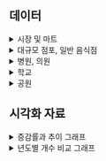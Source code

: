 ## 데이터

<details>
<summary>시장 및 마트</summary>
<div>

## 진행방식
- 필터링 (1) : 주소가 빈값이 아닌경우에 대해 우선선택 (소재지도로명주소, 소재지지번주소)
- 필터링 (2) : 분당, 일산 단어가 포함된 위치 우선적으로 선택
- 필터링 (3) : 위도,경도가 모두 빈칸인 행 Search, 주소가 이상한 곳 제거

### 데이터 테이블 예시 (분당 / 89,5) / (일산 / 56,5)
| 시설구분명 | 소재지도로명주소                                              | 소재지지번주소                       | WGS84위도   | WGS84경도   |
|------------|---------------------------------------------------------------|---------------------------------------|-------------|-------------|
| 전통시장   | 경기도 성남시 분당구 불정로386번길 10 서현동 효자촌미래타운아파트 | 경기도 성남시 분당구 서현동 307      | 37.373416   | 127.138036  |
| 전통시장   | 경기도 성남시 분당구 불정로376번길 31                          | 경기도 성남시 분당구 서현동 311      | 37.372255   | 127.138871  |
| 전통시장   | 경기도 성남시 분당구 불정로376번길 37 서현동                   | 경기도 성남시 분당구 서현동 312-3    | 37.371629   | 127.139444  |
| 전통시장   | 경기도 성남시 분당구 내정로165번길 38                          | 경기도 성남시 분당구수내동 32        | 37.376661   | 127.116239  |
| 전통시장   | 경기도 성남시 분당구 내정로 165번길 38                         | 경기도 성남시 분당구 수내동 32       | 37.376661   | 127.116239  |

</div>
</details>

<details>
<summary>대규모 점포, 일반 음식점</summary>
<div>

## 진행방식
- 필터링 (1) : 주소가 빈값이 아닌경우에 대해 우선선택 (소재지도로명주소, 소재지지번주소)
- 필터링 (2) : 분당, 일산 단어가 포함된 위치 우선적으로 선택
- 전처리 (1) : 위도,경도가 모두 빈칸인 행 Search 후 API를 활용한 위경도 결측치 보간
- 전처리 (2) : 폐업일자/인허가일자 내 날짜 포맷 통일화

### 데이터 테이블 예시 (대규모점포)
| 사업장명                      | 영업상태명   | 인허가일자   | 폐업일자 | 소재지도로명주소                                          | 소재지지번주소                                   | WGS84위도   | WGS84경도   | 업태구분명정보       |
|-------------------------------|------------|-----------|-------|----------------------------------------------------|----------------------------------------------|-----------|-----------|----------------|
| 라 몬테 이탈리아노            | 영업개시전   | 2019-01-22 | NaN   | 경기도 고양시 일산동구 연리지로 51, 라몬테이탈리아노 (장항동) | 경기도 고양시 일산동구 장항동 1800번지 라몬테이탈리아노 | 37.659901 | 126.754939 | 그 밖의 대규모점포   |
| GIFC MALL                   | 영업개시전   | 2019-01-23 | NaN   | 경기도 고양시 일산서구 킨텍스로 240 (대화동)               | 경기도 고양시 일산서구 대화동 2603번지                | 37.666098 | 126.750520 | 그 밖의 대규모점포   |
| 고양 일산 호수공원 가로수길     | 영업개시전   | 2017-08-25 | NaN   | 경기도 고양시 일산서구 주엽로 80 (대화동)                 | 경기도 고양시 일산서구 대화동 1050번지 185호           | 37.665939 | 126.756403 | 그 밖의 대규모점포   |
| 일산 벨라씨타(Bella Citta) | 영업개시전   | 2016-08-26 | NaN   | 경기도 고양시 일산동구 강송로 33 (백석동, 일산요진와이시티)   | 경기도 고양시 일산동구 백석동 1237번지               | 37.642359 | 126.792682 | 쇼핑센터            |
| 레이킨스몰                    | 정상영업     | 2010-08-26 | NaN   | 경기도 고양시 일산서구 호수로 817 (대화동)                | 경기도 고양시 일산서구 대화동 2602번지                | 37.667964 | 126.751387 | 그 밖의 대규모점포   |

### 데이터 테이블 예시 (일반음식점)
| 사업장명                           | 소재지도로명주소                                                          | 소재지지번주소                                               | 위도       | 경도       | 영업상태명 | 인허가일자   | 폐업일자    | 업태구분명  |
|-----------------------------------|---------------------------------------------------------------------------|------------------------------------------------------------|-----------|-----------|----------|-----------|-----------|-----------|
| #그술집                           | 경기도 성남시 분당구 매화로37번길 16 (야탑동, 1층)                        | 경기도 성남시 분당구 야탑동 383-8 1층                       | 37.411688 | 127.133038 | 영업      | 2005-07-01 | NaN       | 경양식    |
| (내어릴적)풍금                    | 경기도 성남시 분당구 금곡로11번길 6 1층 전체 (구미동)                      | 경기도 성남시 분당구 구미동 127-1번지 1층전체                | 37.344151 | 127.110432 | 폐업      | 2007-11-15 | 2008-08-01 | 까페      |
| (능이닭,능이오리)백숙,배달전문      | 경기도 성남시 분당구 황새울로312번길 20 (서현동,분당태성빌딩 지하1층 B124호) | 경기도 성남시 분당구 서현동 265-6 분당태성빌딩 지하1층 B124호 | 37.383026 | 127.122074 | 폐업      | 2011-06-10 | 2021-04-29 | 한식      |
| (대명)능이오복탕                  | 경기도 성남시 분당구 새마을로177번길 7-8, 1,2층 (율동)                     | 경기도 성남시 분당구 율동 288 1,2층                         | 37.384651 | 127.149335 | 영업      | 1993-08-24 | NaN       | 한식      |
| (선)속초코다리냉면                 | 경기도 성남시 분당구 동판교로177번길 25, 1층 106호 (삼평동, 판교 호반 ...   | 경기도 성남시 분당구 삼평동 740 판교 호반 써밋 플레이스 1층 106호 | 37.397321 | 127.113552 | 폐업      | 2013-06-18 | 2024-10-07 | 한식      |

</div>
</details>

<details>
<summary>병원, 의원</summary>
<div>

## 진행방식
- 필터링 (1) : 분당, 일산 단어가 포함된 위치 우선적으로 선택
- 전처리 (1) : 주소 기반 위도, 경도 관련 데이터 API를 활용한 Search

### 데이터 테이블 예시 (병원)
| 상세영업상태명 | 인허가일자  | 폐업일자 | 소재지전체주소                                              | 도로명전체주소                                               | 사업장명       | 업태구분명            | 의료인수 | 입원실수 | 병상수 | 진료과목내용명                                                                                                                                          | 위도        | 경도        |
|---------------|-------------|----------|-------------------------------------------------------------|-------------------------------------------------------------|----------------|----------------------|----------|----------|--------|-------------------------------------------------------------------------------------------------------------------------------------------------------|-------------|-------------|
| 영업중        | 2007-01-24  | NaN      | 경기도 고양시 일산서구 주엽동 21 사과나무치과병원             | 경기도 고양시 일산서구 중앙로 1450, 사과나무치과병원 2~7층 (주엽동)  | 사과나무치과병원 | 치과병원              | 25       | 0        | 0      | 내과, 가정의학과, 구강악안면외과, 치과보철과, 치과교정과, 소아치과, 치주과, 치과일반                                                                 | 37.671268   | 126.759604  |
| 영업중        | 2008-07-11  | NaN      | 경기도 고양시 일산동구 중산동 1696 지하1층 일부, 1층 일부, 2~5층 | 경기도 고양시 일산동구 중산로 117, 지하1층 일부, 1층 일부, 2~5층 (중산동)  | 해븐리병원     | 병원                  | 37       | 40       | 178    | 내과, 신경과, 정형외과, 영상의학과, 재활의학과, 가정의학과                                                                                           | 37.682541   | 126.781049  |
| 영업중        | 2008-08-14  | NaN      | NaN                                                         | 경기도 고양시 일산서구 주화로 88 (주엽동, 효림빌딩 201호, 205~6호, 3...  | 효림요양병원   | 요양병원(일반요양병원)  | 20       | 29       | 150    | 내과, 신경과, 외과, 피부과, 재활의학과, 가정의학과, 한방내과, 한방신경정신과, 재활의학과                                                                 | 37.670554   | 126.758525  |
| 영업중        | 2009-03-31  | NaN      | NaN                                                         | 경기도 고양시 일산서구 덕이로 212 (덕이동, 백송프라자 3,4층 일부)        | 무지개요양병원 | 요양병원(일반요양병원)  | 41       | 49       | 280    | 가정의학과, 한방내과                                                                                                                                   | 37.696692   | 126.739335  |
| 영업중        | 2009-04-29  | NaN      | 경기도 고양시 일산서구 일산2동 554번지 4호 일산마샬빌딩 4,5,6,7,8층 | 경기도 고양시 일산서구 일중로 59 (일산동, 일산마샬빌딩 4,5,6,7,8층) | 로하스일산병원 | 병원                  | 48       | 31       | 112    | 내과, 재활의학과, 가정의학과, 한방내과                                                                                                                | 37.684972   | 126.775199  |



### 데이터 테이블 예시 (의원)
| 상세영업상태명 | 인허가일자  | 폐업일자 | 소재지전체주소                                               | 도로명전체주소                                              | 사업장명                | 업태구분명  | 의료인수 | 입원실수 | 병상수 | 진료과목내용명                                                                                          | 위도  | 경도  |
|---------------|-------------|----------|--------------------------------------------------------------|-------------------------------------------------------------|-------------------------|-------------|----------|----------|--------|---------------------------------------------------------------------------------------------------------|-------|-------|
| 영업중        | 2019-03-06  | NaN      | 경기도 고양시 일산동구 중산동 1667번지 8호                    | 경기도 고양시 일산동구 고봉로 266, 5층 (중산동)               | 미래마취통증의학과의원   | 의원        | 2.0      | 0.0      | 0.0    | 정형외과, 신경외과, 마취통증의학과, 재활의학과                                                              | None  | None  |
| 영업중        | 2019-03-08  | NaN      | NaN                                                          | 경기도 고양시 일산동구 정발산로 38, 장항동이스턴시티 207호 (장항동) | 마음미소정신건강의학과의원 | 의원        | 1.0      | 0.0      | 0.0    | 정신건강의학과                                                                                          | None  | None  |
| 영업중        | 2019-03-15  | NaN      | NaN                                                          | 경기도 고양시 일산동구 강송로 119, 용신코아 3층 302호 (백석동)    | 이재한의원              | 한의원      | 1.0      | 0.0      | 0.0    | 한방내과, 한방부인과, 한방소아과, 한방안·이비인후·피부과, 한방신경정신과, 한방재활의학과                 | None  | None  |
| 영업중        | 2019-01-28  | NaN      | NaN                                                          | 경기도 고양시 일산동구 정발산로 38, 장항동이스턴시티 208호 일부, 408호 | 정발산튼튼척의원         | 의원        | 3.0      | 0.0      | 0.0    | 외과, 정형외과, 마취통증의학과, 재활의학과                                                                  | None  | None  |
| 영업중        | 2019-02-18  | NaN      | NaN                                                          | 경기도 고양시 일산동구 중산로 244, 고은프라자 3층 301호 (중산동) | 열린부부한의원          | 한의원      | 1.0      | 0.0      | 0.0    | 한방내과, 한방부인과, 한방소아과, 한방안·이비인후·피부과, 한방신경정신과, 한방재활의학과                 | None  | None  |


</div>
</details>

<details>
<summary>학교</summary>
<div>

## 진행방식
- 필터링 (1) : 분당, 일산 단어가 포함된 위치 우선적으로 선택

### 데이터 테이블 예시 (병원)
| 학교명             | 학교급구분 | 설립일자   | 설립형태 | 운영상태 | 소재지지번주소                   | 소재지도로명주소                      | 시도교육청명  | 위도       | 경도       |
|--------------------|------------|------------|----------|----------|----------------------------------|---------------------------------------|---------------|------------|------------|
| 신일비즈니스고등학교 | 고등학교   | 1996-03-01 | 공립     | 운영     | 경기도 고양시 일산서구 일산동 1041 | 경기도 고양시 일산서구 킨텍스로 452 | 경기도교육청  | 37.683058  | 126.762179 |
| 백마고등학교        | 고등학교   | 2017-05-04 | 공립     | 운영     | 경기도 고양시 일산동구 백석동 1138 | 경기도 고양시 일산동구 백석로 155    | 경기도교육청  | 37.651982  | 126.794012 |
| 고양예술고등학교    | 고등학교   | 2005-10-12 | 사립     | 운영     | 경기도 고양시 일산서구 덕이동 753-11 | 경기도 고양시 일산서구 덕이로172번길 4-39 | 경기도교육청  | 37.697410  | 126.742303 |
| 한류초등학교        | 초등학교   | 2019-09-01 | 공립     | 운영     | 경기도 고양시 일산동구 장항동 1779  | 경기도 고양시 일산동구 한류월드로 262 | 경기도교육청  | 37.662268  | 126.756958 |
| 백송고등학교        | 고등학교   | 1974-01-05 | 사립     | 운영     | 경기도 고양시 일산서구 덕이동 753-11 | 경기도 고양시 일산서구 덕이로 172번길 4-39 | 경기도교육청  | 37.697410  | 126.742303 |


</div>
</details>

<details>
<summary>공원</summary>
<div>

## 진행방식
- 필터링 (1) : 분당, 일산 단어가 포함된 위치 우선적으로 선택

### 데이터 테이블 예시 (공원)
| 공원명                        | 공원구분   | 소재지도로명주소                  | 소재지지번주소                          | 위도        | 경도        | 공원면적(㎡) |
|----------------------------|---------|----------------------------------|--------------------------------------|-----------|-----------|------------|
| 판교제7호(송현)공원             | 근린공원   | NaN                              | 경기도 성남시 분당구 삼평동 717-2         | 37.409025 | 127.116940 | 39233.5    |
| 판교제10호(낙생대)공원          | 근린공원   | 경기도 성남시 분당구 판교역로 75   | 경기도 성남시 분당구 백현동 523          | 37.387522 | 127.107671 | 428698.0   |
| 미래공원                      | 어린이공원  | NaN                              | 경기도 성남시 분당구 서현동 309          | 37.371048 | 127.136006 | 3509.7     |
| 양촌공원                      | 어린이공원  | NaN                              | 경기도 성남시 분당구 야탑동 178          | 37.407056 | 127.147037 | 1533.2     |
| 판교제12호(숲안)공원           | 어린이공원  | NaN                              | 경기도 성남시 분당구 백현동 548          | 37.388994 | 127.115944 | 4275.3     |


</div>
</details>


## 시각화 자료

<details>
<summary>증감률과 추이 그래프</summary>
<div>

<br><br>


## 대규모 점포

![line_graph_life_infra_년도별_대규모점포_추이](https://github.com/user-attachments/assets/560693e9-013c-4c7b-8362-4ae164df535a)

<br><br>

![line_graph_life_infra_년도별_대규모점포_증감률](https://github.com/user-attachments/assets/ff1bc8a9-f733-43bf-94ad-9c4a436bc657)


<br><br>
## 음식점

![line_graph_life_infra_음식점_점포수_추이](https://github.com/user-attachments/assets/c8d75f5f-1fc9-4c52-9558-e13f27017565)

<br><br>

![line_graph_life_infra_음식점_점포수_증감률](https://github.com/user-attachments/assets/af1c943d-4947-4f91-ab9c-6327c1186827)


<br><br>
## 병원

![line_graph_life_infra_년도별_병원_추이](https://github.com/user-attachments/assets/b5f8a02e-76c3-4a6b-bb0e-cc77256113bb)

<br><br>

![line_graph_life_infra_년도별_병원_증감률](https://github.com/user-attachments/assets/af12802b-5857-4698-af76-f49b5e21171f)


<br><br>
## 의원

![line_graph_life_infra_년도별_의원_추이](https://github.com/user-attachments/assets/28f4b5bf-9013-4016-bc12-02d38abb1974)

<br><br>

![line_graph_life_infra_년도별_의원_증감률](https://github.com/user-attachments/assets/0ce18d49-80fc-406e-b216-fe011143d9b5)


<br><br>
## 학교

![line_graph_life_infra_지역별_학교_추이](https://github.com/user-attachments/assets/81e7b897-d167-4e58-ab8e-600d85c31331)

<br><br>

![line_graph_life_infra_지역별_학교_증가율](https://github.com/user-attachments/assets/7a1aec07-2706-4a34-8cd5-9708670c1c90)



</div>
</details>


<details>
<summary>년도별 개수 비교 그래프</summary>
<div>
  

## 2024 11월 기준 


| 구분       | 시장 | 대규모점포 | 음식점  | 병원 | 학교 | 공원 | 의원  |
|------------|------|------------|---------|------|------|------|-------|
| 일산       | 56   | 49         | 7054    | 51   | 96   | 137  | 738   |
| 분당       | 89   | 61         | 4639    | 27   | 88   | 136  | 1021  |


![일산 vs 분당 생활 인프라 (2024년 현재 기준)](https://github.com/user-attachments/assets/8214a3cc-2a45-4f4e-8137-19584d4a19da)




## 2023년도 기준


| 구분       | 대규모점포 | 음식점  | 병원 | 학교 | 의원  |
|------------|------------|---------|------|------|-------|
| 일산       | 49         | 7054    | 50   | 95   | 728   |
| 분당       | 61         | 4609    | 27   | 88   | 997   |


![일산_vs_분당_생활_인프라_2023년_기준](https://github.com/user-attachments/assets/cb49da83-6265-4494-ba2e-aebb698ae36b)




## 2022년도 기준


| 구분       | 대규모점포 | 음식점  | 병원 | 학교 | 의원  |
|------------|------------|---------|------|------|-------|
| 일산       | 49         | 7086    | 52   | 95   | 723   |
| 분당       | 60         | 4470    | 29   | 88   | 963   |


![일산_vs_분당_생활_인프라_2022년_기준](https://github.com/user-attachments/assets/c0754a5a-7924-4447-b1b3-7eb1105907a8)





## 2021년도 기준


| 구분       | 대규모점포 | 음식점  | 병원 | 학교 | 의원  |
|------------|------------|---------|------|------|-------|
| 일산       | 48         | 7749    | 52   | 95   | 714   |
| 분당       | 62         | 4483    | 29   | 88   | 940   |


![일산_vs_분당_생활_인프라_2021년_기준](https://github.com/user-attachments/assets/7f795286-38df-4c0b-865a-9f662eef5260)




## 2020년도 기준


| 구분       | 대규모점포 | 음식점  | 병원 | 학교 | 의원  |
|------------|------------|---------|------|------|-------|
| 일산       | 48         | 8369    | 53   | 95   | 698   |
| 분당       | 62         | 4473    | 29   | 86   | 924   |



![일산_vs_분당_생활_인프라_2020년_기준](https://github.com/user-attachments/assets/f46fd03e-76aa-4843-aabf-0498d5f9328b)




## 2019년도 기준


| 구분       | 대규모점포 | 음식점  | 병원 | 학교 | 의원  |
|------------|------------|---------|------|------|-------|
| 일산       | 49         | 8975    | 54   | 95   | 675   |
| 분당       | 68         | 4387    | 29   | 86   | 918   |


![일산_vs_분당_생활_인프라_2019년_기준](https://github.com/user-attachments/assets/3e80b620-e935-40a7-8eed-ec4292b95680)




## 2018년도 기준


| 구분       | 대규모점포 | 음식점  | 병원 | 학교 | 의원  |
|------------|------------|---------|------|------|-------|
| 일산       | 48         | 9656    | 50   | 94   | 670   |
| 분당       | 68         | 4537    | 29   | 86   | 910   |



![일산_vs_분당_생활_인프라_2018년_기준](https://github.com/user-attachments/assets/c04954cc-d2ce-4383-9d59-4e3ca7382bd0)




## 2017년도 기준


| 구분       | 대규모점포 | 음식점  | 병원  | 학교 | 의원  |
|------------|------------|---------|-------|------|-------|
| 일산       | 48         | 10741   | 51    | 94   | 662   |
| 분당       | 68         | 4563    | 29    | 86   | 877   |

![일산_vs_분당_생활_인프라_2017년_기준](https://github.com/user-attachments/assets/75965ad7-41c9-44ed-8b78-4960bba70b79)




## 2016년도 기준


| 구분       | 대규모점포 | 음식점  | 병원 | 학교 | 의원  |
|------------|------------|---------|------|------|-------|
| 일산       | 48         | 11290   | 49   | 93   | 661   |
| 분당       | 69         | 4524    | 28   | 86   | 865   |



![일산_vs_분당_생활_인프라_2016년_기준](https://github.com/user-attachments/assets/1a26fc62-8443-4ea1-9d13-95a6f23ceb21)




## 2015년도 기준


| 구분       | 대규모점포 | 음식점  | 병원 | 학교 | 의원  |
|------------|------------|---------|------|------|-------|
| 일산       | 47         | 12121   | 46   | 93   | 664   |
| 분당       | 67         | 4506    | 27   | 86   | 841   |



![일산_vs_분당_생활_인프라_2015년_기준](https://github.com/user-attachments/assets/e3d2b08e-437d-462c-a5f2-0295e4977de0)




## 2014년도 기준


| 구분       | 대규모점포 | 음식점  | 병원 | 학교 | 의원  |
|------------|------------|---------|------|------|-------|
| 일산       | 47         | 12579   | 44   | 93   | 643   |
| 분당       | 66         | 4352    | 26   | 86   | 815   |



![일산_vs_분당_생활_인프라_2014년_기준](https://github.com/user-attachments/assets/8df9e9a0-1d3f-42ee-8dc3-e3244b474f83)



## 2013년도 기준


| 구분       | 대규모점포 | 음식점  | 병원 | 학교 | 의원  |
|------------|------------|---------|------|------|-------|
| 일산       | 46         | 13061   | 42   | 93   | 622   |
| 분당       | 65         | 4170    | 28   | 86   | 796   |



![일산_vs_분당_생활_인프라_2013년_기준](https://github.com/user-attachments/assets/d3a28124-2c65-42bc-802d-c4513ce225cf)



## 2012년도 기준


| 구분       | 대규모점포 | 음식점  | 병원 | 학교 | 의원  |
|------------|------------|---------|------|------|-------|
| 일산       | 42         | 13592   | 40   | 93   | 625   |
| 분당       | 61         | 3943    | 27   | 85   | 775   |


![일산_vs_분당_생활_인프라_2012년_기준](https://github.com/user-attachments/assets/2753b24e-fac2-42c7-abbe-d8f12292a6ab)



## 2011년 기준


| 구분       | 대규모점포 | 음식점  | 병원 | 학교 | 의원  |
|------------|------------|---------|------|------|-------|
| 일산       | 32         | 14062   | 36   | 91   | 611   |
| 분당       | 54         | 3768    | 25   | 85   | 735   |



![일산_vs_분당_생활_인프라_2011년_기준](https://github.com/user-attachments/assets/dfe13669-17fd-4e43-8de6-ce8d0337ccdb)



## 2010년 기준


| 구분       | 대규모점포 | 음식점  | 병원 | 학교 | 의원  |
|------------|------------|---------|------|------|-------|
| 일산       | 31         | 14698   | 37   | 86   | 600   |
| 분당       | 49         | 3603    | 25   | 84   | 692   |



![일산_vs_분당_생활_인프라_2010년_기준](https://github.com/user-attachments/assets/3b81e50b-fc5e-46f2-9e76-6848d67b3f6f)



## 2009년 기준


| 구분       | 대규모점포 | 음식점  | 병원 | 학교 | 의원  |
|------------|------------|---------|------|------|-------|
| 일산       | 28         | 15262   | 37   | 84   | 598   |
| 분당       | 47         | 3462    | 24   | 78   | 660   |


![일산_vs_분당_생활_인프라_2009년_기준](https://github.com/user-attachments/assets/a565b137-71f1-4d97-b2a2-b7fdce2691d9)




## 2008년도 기준


| 구분       | 대규모점포 | 음식점  | 병원 | 학교 | 의원  |
|------------|------------|---------|------|------|-------|
| 일산       | 28         | 16112   | 31   | 84   | 598   |
| 분당       | 46         | 3370    | 23   | 70   | 652   |



![일산_vs_분당_생활_인프라_2008년_기준](https://github.com/user-attachments/assets/9bd8d371-bb4d-40b6-ab4d-8aebe1f0438f)




## 2007년도 기준


| 구분       | 대규모점포 | 음식점  | 병원 | 학교 | 의원  |
|------------|------------|---------|------|------|-------|
| 일산       | 27         | 16687   | 28   | 78   | 579   |
| 분당       | 46         | 3491    | 25   | 69   | 635   |



![일산_vs_분당_생활_인프라_2007년_기준](https://github.com/user-attachments/assets/b8287f9a-bf07-41fa-bb49-b90cf82e53bb)



## 2006년도 기준


| 구분       | 대규모점포 | 음식점  | 병원 | 학교 | 의원  |
|------------|------------|---------|------|------|-------|
| 일산       | 24         | 17329   | 20   | 77   | 520   |
| 분당       | 46         | 3467    | 24   | 69   | 613   |



![일산_vs_분당_생활_인프라_2006년_기준](https://github.com/user-attachments/assets/ea5b70ef-45a8-4d9c-a398-e5dcda1f678b)


